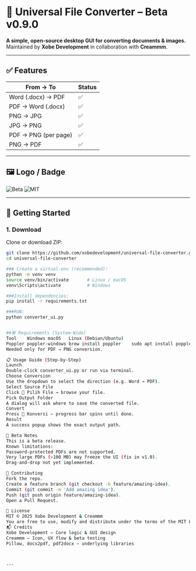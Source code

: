 # 📁 Universal File Converter – Beta v0.9.0
**A simple, open-source desktop GUI for converting documents & images.**  
Maintained by **Xobe Development** in collaboration with **Creammm**.

---

## ✅ Features
| From → To            | Status |
|----------------------|--------|
| Word (.docx) → PDF   | ✅     |
| PDF → Word (.docx)   | ✅     |
| PNG → JPG            | ✅     |
| JPG → PNG            | ✅     |
| PDF → PNG (per page) | ✅     |
| PNG → PDF            | ✅     |

---

## 🖼️ Logo / Badge
![Beta](https://img.shields.io/badge/status-beta-orange)
![MIT](https://img.shields.io/badge/license-MIT-green)



---

## 🚀 Getting Started

### 1. Download
Clone or download ZIP:
```bash
git clone https://github.com/xobedevelopment/universal-file-converter.git
cd universal-file-converter

### Create a virtual-env (recommended):
python -m venv venv
source venv/bin/activate       # Linux / macOS
venv\Scripts\activate          # Windows

###Install dependencies:
pip install -r requirements.txt

###RUN:
python converter_ui.py


##🛠️ Requirements (System-Wide)
Tool	Windows	macOS	Linux (Debian/Ubuntu)
Poppler	poppler-windows	brew install poppler	sudo apt install poppler-utils
Needed only for PDF → PNG conversion.

📋 Usage Guide (Step-by-Step)
Launch
Double-click converter_ui.py or run via terminal.
Choose Conversion
Use the dropdown to select the direction (e.g. Word → PDF).
Select Source File
Click 📂 Pilih File → browse your file.
Pick Output Folder
A dialog will ask where to save the converted file.
Convert
Press 🔄 Konversi – progress bar spins until done.
Result
A success popup shows the exact output path.

🧪 Beta Notes
This is a beta release.
Known limitations:
Password-protected PDFs are not supported.
Very large PDFs (>100 MB) may freeze the UI (fix in v1.0).
Drag-and-drop not yet implemented.

🤝 Contributing
Fork the repo.
Create a feature branch (git checkout -b feature/amazing-idea).
Commit (git commit -m 'Add amazing idea').
Push (git push origin feature/amazing-idea).
Open a Pull Request.

📄 License
MIT © 2025 Xobe Development & Creammm
You are free to use, modify and distribute under the terms of the MIT License.
📬 Credits
Xobe Development – Core logic & GUI design
Creammm – Icon, UX flow & beta testing
Pillow, docx2pdf, pdf2docx – underlying libraries



---



